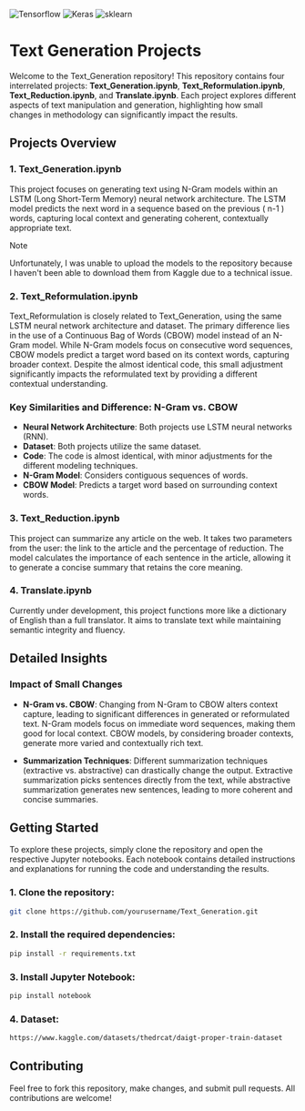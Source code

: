 ![Tensorflow](https://img.shields.io/badge/-Tensorflow-ff6f00?style=flat&logo=tensorflow&logoColor=white) ![Keras](https://img.shields.io/badge/-Keras-d00000?style=flat&logo=keras&logoColor=white) ![sklearn](https://img.shields.io/badge/-sklearn-F89C3F?style=flat&logo=scikit%20learn&logoColor=white&labelColor=3294C7)

# Text Generation Projects

Welcome to the Text_Generation repository! This repository contains four interrelated projects: **Text_Generation.ipynb**, **Text_Reformulation.ipynb**, **Text_Reduction.ipynb**, and **Translate.ipynb**. Each project explores different aspects of text manipulation and generation, highlighting how small changes in methodology can significantly impact the results.

## Projects Overview

### 1. Text_Generation.ipynb
This project focuses on generating text using N-Gram models within an LSTM (Long Short-Term Memory) neural network architecture. The LSTM model predicts the next word in a sequence based on the previous \( n-1 \) words, capturing local context and generating coherent, contextually appropriate text.

> [!NOTE]  
> Unfortunately, I was unable to upload the models to the repository because I haven't been able to download them from Kaggle due to a technical issue.

### 2. Text_Reformulation.ipynb
Text_Reformulation is closely related to Text_Generation, using the same LSTM neural network architecture and dataset. The primary difference lies in the use of a Continuous Bag of Words (CBOW) model instead of an N-Gram model. While N-Gram models focus on consecutive word sequences, CBOW models predict a target word based on its context words, capturing broader context. Despite the almost identical code, this small adjustment significantly impacts the reformulated text by providing a different contextual understanding.

### Key Similarities and Difference: N-Gram vs. CBOW
- **Neural Network Architecture**: Both projects use LSTM neural networks (RNN).
- **Dataset**: Both projects utilize the same dataset.
- **Code**: The code is almost identical, with minor adjustments for the different modeling techniques.
- **N-Gram Model**: Considers contiguous sequences of words.
- **CBOW Model**: Predicts a target word based on surrounding context words.

### 3. Text_Reduction.ipynb
This project can summarize any article on the web. It takes two parameters from the user: the link to the article and the percentage of reduction. The model calculates the importance of each sentence in the article, allowing it to generate a concise summary that retains the core meaning.

### 4. Translate.ipynb
Currently under development, this project functions more like a dictionary of English than a full translator. It aims to translate text while maintaining semantic integrity and fluency.

## Detailed Insights

### Impact of Small Changes
- **N-Gram vs. CBOW**: Changing from N-Gram to CBOW alters context capture, leading to significant differences in generated or reformulated text. N-Gram models focus on immediate word sequences, making them good for local context. CBOW models, by considering broader contexts, generate more varied and contextually rich text.
  
- **Summarization Techniques**: Different summarization techniques (extractive vs. abstractive) can drastically change the output. Extractive summarization picks sentences directly from the text, while abstractive summarization generates new sentences, leading to more coherent and concise summaries.

## Getting Started

To explore these projects, simply clone the repository and open the respective Jupyter notebooks. Each notebook contains detailed instructions and explanations for running the code and understanding the results.

### 1. Clone the repository:
```bash
git clone https://github.com/yourusername/Text_Generation.git
```

### 2. Install the required dependencies: 
```bash
pip install -r requirements.txt
```

### 3. Install Jupyter Notebook:
```bash
pip install notebook
```

### 4. Dataset: 
```bash
https://www.kaggle.com/datasets/thedrcat/daigt-proper-train-dataset
```

## Contributing
Feel free to fork this repository, make changes, and submit pull requests. All contributions are welcome!